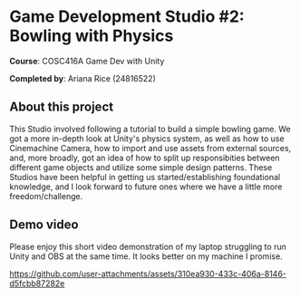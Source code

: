 # Game Development Studio #2: Bowling with Physics

**Course**: COSC416A Game Dev with Unity

**Completed by**: Ariana Rice (24816522)

## About this project

This Studio involved following a tutorial to build a simple bowling game. We got a more in-depth look at Unity's physics system, 
as well as how to use Cinemachine Camera, how to import and use assets from external sources, and, more broadly, got an idea of 
how to split up responsibities between different game objects and utilize some simple design patterns. These Studios have been
helpful in getting us started/establishing foundational knowledge, and I look forward to future ones where we have a little more 
freedom/challenge.

## Demo video

Please enjoy this short video demonstration of my laptop struggling to run Unity and OBS at the same time. It looks better on my machine I promise.

https://github.com/user-attachments/assets/310ea930-433c-406a-8146-d5fcbb87282e
